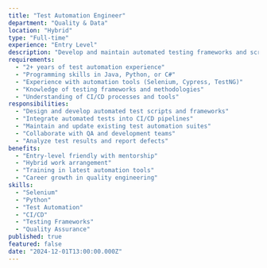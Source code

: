 ```yaml
---
title: "Test Automation Engineer"
department: "Quality & Data"
location: "Hybrid"
type: "Full-time"
experience: "Entry Level"
description: "Develop and maintain automated testing frameworks and scripts. Work with development teams to implement continuous testing in CI/CD pipelines."
requirements:
  - "2+ years of test automation experience"
  - "Programming skills in Java, Python, or C#"
  - "Experience with automation tools (Selenium, Cypress, TestNG)"
  - "Knowledge of testing frameworks and methodologies"
  - "Understanding of CI/CD processes and tools"
responsibilities:
  - "Design and develop automated test scripts and frameworks"
  - "Integrate automated tests into CI/CD pipelines"
  - "Maintain and update existing test automation suites"
  - "Collaborate with QA and development teams"
  - "Analyze test results and report defects"
benefits:
  - "Entry-level friendly with mentorship"
  - "Hybrid work arrangement"
  - "Training in latest automation tools"
  - "Career growth in quality engineering"
skills:
  - "Selenium"
  - "Python"
  - "Test Automation"
  - "CI/CD"
  - "Testing Frameworks"
  - "Quality Assurance"
published: true
featured: false
date: "2024-12-01T13:00:00.000Z"
---
```

